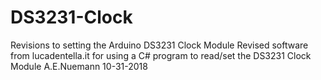 # DS3231-Clock
Revisions to setting the Arduino DS3231 Clock Module
Revised software from lucadentella.it for using a C# program to read/set the DS3231 Clock Module
A.E.Nuemann 10-31-2018

